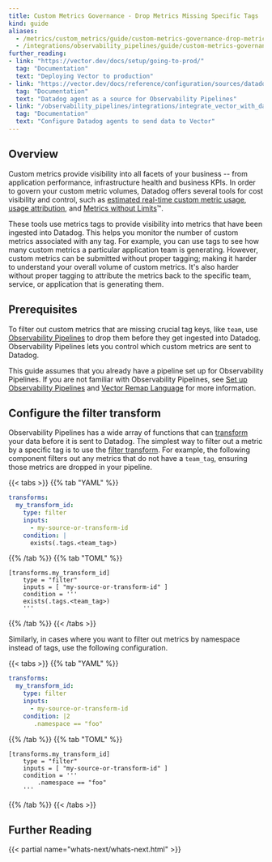 ```yaml
---
title: Custom Metrics Governance - Drop Metrics Missing Specific Tags
kind: guide
aliases:
  - /metrics/custom_metrics/guide/custom-metrics-governance-drop-metrics-missing-specific-tags/
  - /integrations/observability_pipelines/guide/custom-metrics-governance-drop-metrics-missing-specific-tags/
further_reading:
- link: "https://vector.dev/docs/setup/going-to-prod/"
  tag: "Documentation"
  text: "Deploying Vector to production"
- link: "https://vector.dev/docs/reference/configuration/sources/datadog_agent/ "
  tag: "Documentation"
  text: "Datadog agent as a source for Observability Pipelines"
- link: "/observability_pipelines/integrations/integrate_vector_with_datadog/"
  tag: "Documentation"
  text: "Configure Datadog agents to send data to Vector"
---
```


## Overview

Custom metrics provide visibility into all facets of your business -- from application performance, infrastructure health and business KPIs. In order to govern your custom metric volumes, Datadog offers several tools for cost visibility and control, such as [estimated real-time custom metric usage][1], [usage attribution][2], and [Metrics without Limits][3]™.

These tools use metrics tags to provide visibility into metrics that have been ingested into Datadog. This helps you monitor the number of custom metrics associated with any tag. For example, you can use tags to see how many custom metrics a particular application team is generating. However, custom metrics can be submitted without proper tagging; making it harder to understand your overall volume of custom metrics. It's also harder without proper tagging to attribute the metrics back to the specific team, service, or application that is generating them.

## Prerequisites

To filter out custom metrics that are missing crucial tag keys, like `team`, use [Observability Pipelines][4] to drop them before they get ingested into Datadog. Observability Pipelines lets you control which custom metrics are sent to Datadog.

This guide assumes that you already have a pipeline set up for Observability Pipelines. If you are not familiar with Observability Pipelines, see [Set up Observability Pipelines][5] and [Vector Remap Language][6] for more information.

## Configure the filter transform

Observability Pipelines has a wide array of functions that can [transform][7] your data before it is sent to Datadog. The simplest way to filter out a metric by a specific tag is to use the [filter transform][8]. For example, the following component filters out any metrics that do not have a `team_tag`, ensuring those metrics are dropped in your pipeline.

{{< tabs >}}
{{% tab "YAML" %}}

```yaml
transforms:
  my_transform_id:
    type: filter
    inputs:
      - my-source-or-transform-id
    condition: |
      exists(.tags.<team_tag>)
```

{{% /tab %}}
{{% tab "TOML" %}}

```
[transforms.my_transform_id]
    type = "filter"
    inputs = [ "my-source-or-transform-id" ]
    condition = '''
    exists(.tags.<team_tag>)
    '''
```

{{% /tab %}}
{{< /tabs >}}

Similarly, in cases where you want to filter out metrics by namespace instead of tags, use the following configuration.

{{< tabs >}}
{{% tab "YAML" %}}

```yaml
transforms:
  my_transform_id:
    type: filter
    inputs:
      - my-source-or-transform-id
    condition: |2
       .namespace == "foo" 
```

{{% /tab %}}
{{% tab "TOML" %}}

```
[transforms.my_transform_id]
    type = "filter"
    inputs = [ "my-source-or-transform-id" ]
    condition = ''' 
        .namespace == "foo" 
    '''
```

{{% /tab %}}
{{< /tabs >}}

## Further Reading

{{< partial name="whats-next/whats-next.html" >}}

[1]: https://docs.datadoghq.com/account_management/billing/usage_metrics/#types-of-usage
[2]: https://docs.datadoghq.com/account_management/billing/usage_attribution/
[3]: https://docs.datadoghq.com/metrics/metrics-without-limits/
[4]: https://vector.dev/
[5]: /observability_pipelines/setup/
[6]: https://vector.dev/docs/reference/vrl/
[7]: https://vector.dev/docs/reference/configuration/transforms/
[8]: https://vector.dev/docs/reference/configuration/transforms/filter/
